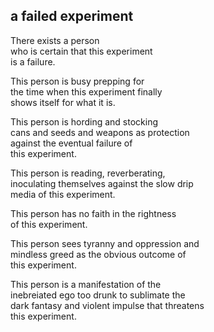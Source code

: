 ## a failed experiment

There exists a person  
who is certain that this experiment  
is a failure.  

This person is busy prepping for  
the time when this experiment finally  
shows itself for what it is.  

This person is hording and stocking  
cans and seeds and weapons as protection  
against the eventual failure of  
this experiment.

This person is reading, reverberating,  
inoculating themselves against the slow drip  
media of this experiment.

This person has no faith in the rightness  
of this experiment.

This person sees tyranny and oppression and  
mindless greed as the obvious outcome of  
this experiment.  

This person is a manifestation of the  
inebreiated ego too drunk to sublimate the  
dark fantasy and violent impulse that threatens  
this experiment.  


